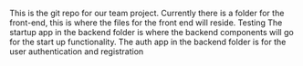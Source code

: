 This is the git repo for our team project.
Currently there is a folder for the front-end, this is where the files for the front end will reside.
Testing
The startup app in the backend folder is where the backend components will go for the start up functionality. The auth app in the backend folder is for the user authentication and registration
